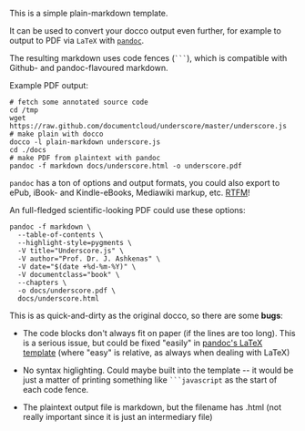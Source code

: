 This is a simple plain-markdown template.

It can be used to convert your docco output even further,
for example to output to PDF via `LaTeX` with [`pandoc`][pandoc].

The resulting markdown uses code fences (<code>```</code>),
which is compatible with Github- and pandoc-flavoured markdown.

Example PDF output:

    # fetch some annotated source code
    cd /tmp
    wget https://raw.github.com/documentcloud/underscore/master/underscore.js
    # make plain with docco
    docco -l plain-markdown underscore.js
    cd ./docs
    # make PDF from plaintext with pandoc
    pandoc -f markdown docs/underscore.html -o underscore.pdf


`pandoc` has a ton of options and output formats, you could also export to ePub, iBook- and Kindle-eBooks, Mediawiki markup, etc. [RTFM][pandoc-man]!

An full-fledged scientific-looking PDF could use these options:

    pandoc -f markdown \
      --table-of-contents \
      --highlight-style=pygments \
      -V title="Underscore.js" \
      -V author="Prof. Dr. J. Ashkenas" \
      -V date="$(date +%d-%m-%Y)" \
      -V documentclass="book" \
      --chapters \
      -o docs/underscore.pdf \
      docs/underscore.html


This is as quick-and-dirty as the original docco,
so there are some **bugs**:

- The code blocks don't always fit on paper (if the lines are too long). This is a serious issue, but could be fixed "easily" in [pandoc's LaTeX template][] (where "easy" is relative, as always when dealing with LaTeX)

- No syntax higlighting. Could maybe built into the template -- it would be just a matter of printing something like <code>```javascript</code> as the start of each code fence.

- The plaintext output file is markdown, but the filename has .html (not really important since it is just an intermediary file)



[pandoc]: http://johnmacfarlane.net/pandoc/index.html
[pandoc-man]: http://johnmacfarlane.net/pandoc/README.html
[pandoc's LaTeX template]: https://github.com/jgm/pandoc-templates/blob/master/default.latex
